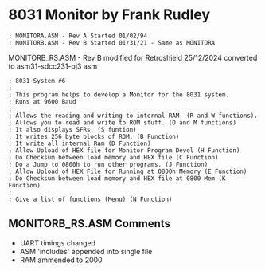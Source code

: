 # 8031 Monitor by Frank Rudley




```
; MONITORA.ASM - Rev A Started 01/02/94
; MONITORB.ASM - Rev B Started 01/31/21 - Same as MONITORA
```
MONITORB_RS.ASM - Rev B modified for Retroshield 25/12/2024
converted to asm31-sdcc231-pj3 asm 
```
; 8031 System #6
;
; This program helps to develop a Monitor for the 8031 system.
; Runs at 9600 Baud
;
; Allows the reading and writing to internal RAM. (R and W functions).
; Allows you to read and write to ROM stuff. (O and M functions)
; It also displays SFRs. (S funtion)
; It writes 256 byte blocks of ROM. (B Function)
; It write all internal Ram (D Function)
; Allow Upload of HEX file for Monitor Program Devel (H Function)
; Do Checksum between load memory and HEX file (C Function)
; Do a Jump to 0800h to run other programs. (J Function)
; Allow Upload of HEX File for Running at 0800h Memory (E Function)
; Do Checksum between load memory and HEX file at 0800 Mem (K Function)
;
; Give a list of functions (Menu) (N Function)
```
## MONITORB_RS.ASM Comments
- UART timings changed
- ASM 'includes' appended into single file
- RAM ammended to 2000
